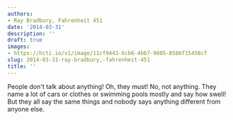 ```yaml
---
authors:
- Ray Bradbury, Fahrenheit 451
date: '2014-03-31'
description: ''
draft: true
images:
- https://hcti.io/v1/image/11cf9443-6cb6-4bb7-9085-8586f15458cf
slug: 2014-03-31-ray-bradbury,-fahrenheit-451
title: ''
---
```


People don't talk about anything!
Oh, they must!
No, not anything. They name a lot of cars or clothes or swimming pools mostly and say how swell! But they all say the same things and nobody says anything different from anyone else.